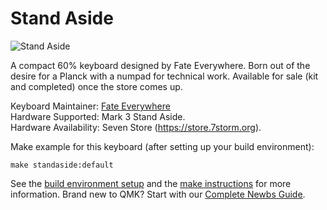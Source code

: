 # Stand Aside

![Stand Aside](https://i.imgur.com/X6Katar.png)

A compact 60% keyboard designed by Fate Everywhere. Born out of the desire for a Planck with a numpad for technical work. Available for sale (kit and completed) once the store comes up.

Keyboard Maintainer: [Fate Everywhere](https://github.com/fateeverywhere)  
Hardware Supported: Mark 3 Stand Aside.  
Hardware Availability: Seven Store (https://store.7storm.org).

Make example for this keyboard (after setting up your build environment):

    make standaside:default

See the [build environment setup](https://docs.qmk.fm/#/getting_started_build_tools) and the [make instructions](https://docs.qmk.fm/#/getting_started_make_guide) for more information. Brand new to QMK? Start with our [Complete Newbs Guide](https://docs.qmk.fm/#/newbs).